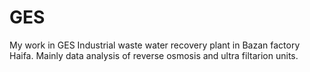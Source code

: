 # GES
My work in GES
Industrial waste water recovery plant in Bazan factory Haifa.
Mainly data analysis of reverse osmosis and ultra filtarion units.
